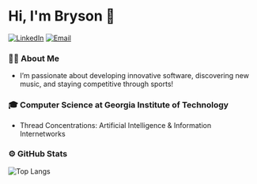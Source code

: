 # Hi, I'm Bryson 👋

[![LinkedIn](https://img.shields.io/badge/LinkedIn-0077B5?style=for-the-badge&logo=linkedin&logoColor=white)](https://www.linkedin.com/in/brysonbien)
[![Email](https://img.shields.io/badge/Email-D14836?style=for-the-badge&logo=gmail&logoColor=white)](mailto:brysonbien@gatech.edu)

### 👨‍💻 About Me
* I’m passionate about developing innovative software, discovering new music, and staying competitive through sports!

### 🎓 Computer Science at Georgia Institute of Technology
* Thread Concentrations: Artificial Intelligence & Information Internetworks

### ⚙️ GitHub Stats
![Top Langs](https://github-readme-stats.vercel.app/api/top-langs/?username=brysonbien&layout=compact&theme=radical)
